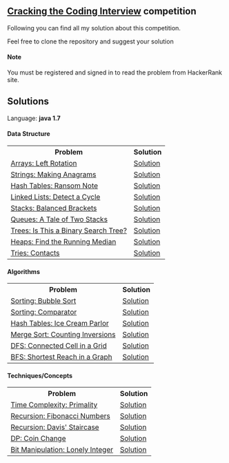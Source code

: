 ## [Cracking the Coding Interview](https://www.hackerrank.com/domains/tutorials/cracking-the-coding-interview) competition

Following you can find all my solution about this competition.

Feel free to clone the repository and suggest your solution

#### Note
You must be registered and signed in to read the problem from HackerRank site.


## Solutions

Language: **java 1.7**

#### Data Structure
<table>
    <tr>
        <th>Problem</th>
        <th>Solution</th>
    </tr>
    <tr>
        <td>
            <a href="https://www.hackerrank.com/challenges/ctci-array-left-rotation/problem">Arrays: Left Rotation</a>
        </td>
        <td>
            <a href="">Solution</a>
        </td>
    </tr>
    <tr>
        <td>
            <a href="https://www.hackerrank.com/challenges/ctci-making-anagrams/problem">Strings: Making Anagrams</a>
        </td>
        <td>
            <a href="">Solution</a>
        </td>
    </tr>
    <tr>
        <td>
            <a href="https://www.hackerrank.com/challenges/ctci-ransom-note/problem">Hash Tables: Ransom Note</a>
        </td>
        <td>
            <a href="">Solution</a>
        </td>
    </tr>
    <tr>
        <td>
            <a href="https://www.hackerrank.com/challenges/ctci-linked-list-cycle/problem">Linked Lists: Detect a Cycle</a>
        </td>
        <td>
            <a href="">Solution</a>
        </td>
    </tr>
    <tr>
        <td>
            <a href="https://www.hackerrank.com/challenges/ctci-balanced-brackets/problem">Stacks: Balanced Brackets</a>
        </td>
        <td>
            <a href="">Solution</a>
        </td>
    </tr>
    <tr>
        <td>
            <a href="https://www.hackerrank.com/challenges/ctci-queue-using-two-stacks/problem">Queues: A Tale of Two Stacks</a>
        </td>
        <td>
            <a href="">Solution</a>
        </td>
    </tr>
    <tr>
        <td>
            <a href="https://www.hackerrank.com/challenges/ctci-is-binary-search-tree/problem">Trees: Is This a Binary Search Tree?</a>
        </td>
        <td>
            <a href="">Solution</a>
        </td>
    </tr>
    <tr>
        <td>
            <a href="https://www.hackerrank.com/challenges/ctci-find-the-running-median/problem">Heaps: Find the Running Median</a>
        </td>
        <td>
            <a href="">Solution</a>
        </td>
    </tr>
    <tr>
        <td>
            <a href="https://www.hackerrank.com/challenges/ctci-contacts/problem">Tries: Contacts</a>
        </td>
        <td>
            <a href="">Solution</a>
        </td>
    </tr>
</table>

#### Algorithms

<table>
    <tr>
        <th>Problem</th>
        <th>Solution</th>
    </tr>
    <tr>
        <td>
            <a href="https://www.hackerrank.com/challenges/ctci-bubble-sort/problem">Sorting: Bubble Sort</a>
        </td>
        <td>
            <a href="">Solution</a>
        </td>
    </tr>
    <tr>
        <td>
            <a href="https://www.hackerrank.com/challenges/ctci-comparator-sorting/problem">Sorting: Comparator</a>
        </td>
        <td>
            <a href="">Solution</a>
        </td>
    </tr>
    <tr>
        <td>
            <a href="https://www.hackerrank.com/challenges/ctci-ice-cream-parlor/problem">Hash Tables: Ice Cream Parlor</a>
        </td>
        <td>
            <a href="">Solution</a>
        </td>
    </tr>
    <tr>
        <td>
            <a href="https://www.hackerrank.com/challenges/ctci-merge-sort/problem">Merge Sort: Counting Inversions</a>
        </td>
        <td>
            <a href="">Solution</a>
        </td>
    </tr>
    <tr>
        <td>
            <a href="https://www.hackerrank.com/challenges/ctci-connected-cell-in-a-grid/problem">DFS: Connected Cell in a Grid</a>
        </td>
        <td>
            <a href="">Solution</a>
        </td>
    </tr>
    <tr>
        <td>
            <a href="https://www.hackerrank.com/challenges/ctci-bfs-shortest-reach/problem">BFS: Shortest Reach in a Graph</a>
        </td>
        <td>
            <a href="">Solution</a>
        </td>
    </tr>
</table>

#### Techniques/Concepts

<table>
    <tr>
        <th>Problem</th>
        <th>Solution</th>
    </tr>
    <tr>
        <td>
            <a href="https://www.hackerrank.com/challenges/ctci-big-o/problem">Time Complexity: Primality</a>
        </td>
        <td>
            <a href="">Solution</a>
        </td>
    </tr>
    <tr>
        <td>
            <a href="https://www.hackerrank.com/challenges/ctci-fibonacci-numbers/problem">Recursion: Fibonacci Numbers</a>
        </td>
        <td>
            <a href="">Solution</a>
        </td>
    </tr>
    <tr>
        <td>
            <a href="https://www.hackerrank.com/challenges/ctci-recursive-staircase/problem">Recursion: Davis' Staircase</a>
        </td>
        <td>
            <a href="">Solution</a>
        </td>
    </tr>
    <tr>
        <td>
            <a href="https://www.hackerrank.com/challenges/ctci-coin-change/problem">DP: Coin Change</a>
        </td>
        <td>
            <a href="">Solution</a>
        </td>
    </tr>
    <tr>
        <td>
            <a href="https://www.hackerrank.com/challenges/ctci-lonely-integer/problem">Bit Manipulation: Lonely Integer</a>
        </td>
        <td>
            <a href="">Solution</a>
        </td>
    </tr>
</table>